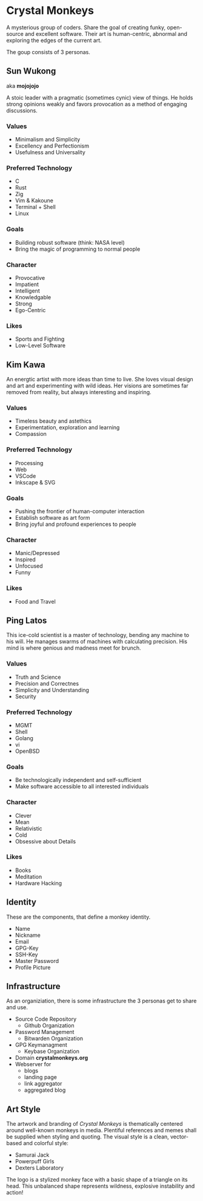 # Crystal Monkeys

A mysterious group of coders. Share the goal of creating funky, open-source and
excellent software. Their art is human-centric, abnormal and exploring the edges
of the current art.

The goup consists of 3 personas.

## Sun Wukong

aka **mojojojo**

A stoic leader with a pragmatic (sometimes cynic) view of things. He holds
strong opinions weakly and favors provocation as a method of engaging
discussions.

### Values

  - Minimalism and Simplicity
  - Excellency and Perfectionism
  - Usefulness and Universality

### Preferred Technology

  - C
  - Rust
  - Zig
  - Vim & Kakoune
  - Terminal + Shell
  - Linux

### Goals

  - Building robust software (think: NASA level)
  - Bring the magic of programming to normal people

### Character

  - Provocative
  - Impatient
  - Intelligent
  - Knowledgable
  - Strong
  - Ego-Centric

### Likes

  - Sports and Fighting
  - Low-Level Software

## Kim Kawa

An energtic artist with more ideas than time to live. She loves visual design
and art and experimenting with wild ideas. Her visions are sometimes far removed
from reality, but always interesting and inspiring.

### Values

  - Timeless beauty and astethics
  - Experimentation, exploration and learning
  - Compassion

### Preferred Technology

  - Processing
  - Web
  - VSCode
  - Inkscape & SVG

### Goals

  - Pushing the frontier of human-computer interaction
  - Establish software as art form
  - Bring joyful and profound experiences to people

### Character

  - Manic/Depressed
  - Inspired
  - Unfocused
  - Funny

### Likes

  - Food and Travel

## Ping Latos

This ice-cold scientist is a master of technology, bending any machine to his
will. He manages swarms of machines with calculating precision. His mind is
where genious and madness meet for brunch.

### Values

  - Truth and Science
  - Precision and Correctnes
  - Simplicity and Understanding
  - Security

### Preferred Technology

  - MGMT
  - Shell
  - Golang
  - vi
  - OpenBSD

### Goals

  - Be technologically independent and self-sufficient
  - Make software accessible to all interested individuals

### Character

  - Clever
  - Mean
  - Relativistic
  - Cold
  - Obsessive about Details

### Likes

  - Books
  - Meditation
  - Hardware Hacking

## Identity

These are the components, that define a monkey identity.

  - Name
  - Nickname
  - Email
  - GPG-Key
  - SSH-Key
  - Master Password
  - Profile Picture

## Infrastructure

As an organiziation, there is some infrastructure the 3 personas get to share
and use.

  - Source Code Repository
      - Github Organization
  - Password Management
      - Bitwarden Organization
  - GPG Keymanagment
      - Keybase Organization
  - Domain **crystalmonkeys.org**
  - Webserver for
      - blogs
      - landing page
      - link aggregator
      - aggregated blog

## Art Style

The artwork and branding of *Crystal Monkeys* is thematically centered around
well-known monkeys in media. Plentiful references and memes shall be supplied
when styling and quoting. The visual style is a clean, vector-based and colorful
style:

  - Samurai Jack
  - Powerpuff Girls
  - Dexters Laboratory

The logo is a stylized monkey face with a basic shape of a triangle on its head.
This unbalanced shape represents wildness, explosive instability and action\!
